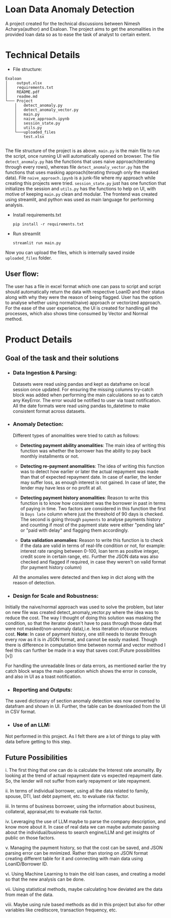 
# Loan Data Anomaly Detection

A project created for the technical discussions between Nimesh Acharya(author) and Exaloan.
The project aims to get the anomalities in the provided loan data so as to ease the task of analyst to certain extent.

# Technical Details
- File structure:
```
Exaloan
│    output.xlsx
│    requirements.txt
│    README.pdf
│    readme.md
└─── Project
    │   detect_anomaly.py
    │   detect_anomaly_vector.py
    │   main.py
    │   naive_approach.ipynb
    │   session_state.py
    │   utils.py
    └───uploaded_files
        test.xlsx
    
```
The file structure of the project is as above. `main.py` is the main file to run the script, once running UI will automatically opened on browser. The file `detect_anomaly.py` has the functions that uses naive approach(iterating through every rows), whereas file `detect_anomaly_vector.py` has the functions that uses masking approach(iterating through only the masked data). File `naive_approach.ipynb` is a junk-file where my approach while creating this projects were tried. `session_state.py` just has one function that initializes the session and `utils.py` has the functions to help on UI, with motive of keeping `main.py` clean and modular.
The frontend was created using streamlit, and python was used as main language for performing analysis.

- Install requirements.txt
    ```
    pip install -r requirements.txt
    ```
- Run streamlit
    ```
    streamlit run main.py
    ```

Now you can upload the files, which is internally saved inside `uploaded_files` folder. 

## User flow:
The user has a file in excel format which one can pass to script and script should automatically return the data with respective LoanID and their status along with why they were the reason of being flagged. 
User has the option to analyse whether using normal(naive) approach or vectorized approach. 
For the ease of the user experience, the UI is created for handling all the processes, which also shows time consumed by Vector and Normal method.

# Product Details
## Goal of the task and their solutions

- ### Data Ingestion & Parsing:
    Datasets were read using pandas and kept as dataframe on local session once updated. For ensuring the missing columns try-catch block was added when performing the main calculations so as to catch any KeyError. The error would be notified to user via toast notification. All the date formats were read using pandas to_datetime to make consistent format across datasets.

- ### Anomaly Detection:
    Different types of anomalities were tried to catch as follows:
    - **Detecting payment ability anomalities**: The main idea of writing this function was whether the borrower has the ability to pay back monthly installments or not.

    - **Detecting re-payment anomalities**: The idea of writing this function was to detect how earlier or later the actual repayment was made than that of expected repayment date. In case of earlier, the lender may suffer loss, as enough interest is not gained. In case of later, the lender may have less or no profit at all.

    - **Detecting payment history anomalities**: Reason to write this function is to know how consistent was the borrower in past in terms of paying in time. Two factors are considered in this function the first is `Days late` column where just the threshold of 90 days is checked. The second is going through `payments` to analyse payments history and counting if most of the payment state were either "pending late" or "paid with delay" and flagging them accordingly.

    - **Data validation anomalies**: Reason to write this function is to check if the data are valid in terms of real-life condition or not, for example: interest rate ranging between 0-100, loan term as positive integer, credit score in certain range, etc. Further the JSON data was also checked and flagged if required, in case they weren't on valid format (for payment history column)

    All the anomalies were detected and then kep in dict along with the reason of detection.

- ### Design for Scale and Robustness: 
Initially the naive/normal approach was used to solve the problem, but later on new file was created detect_anomaly_vector.py where the idea was to reduce the cost. The way I thought of doing this solution was masking the condition, so that the iterator doesn't have to pass through those data that were not masked(non-anomaly data),i.e. less iteration ofcourse reduces cost.
 **Note**: In case of payment history, one still needs to iterate through every row as it is in JSON format, and cannot be easily masked. Though there is difference in computation time between normal and vector method I feel this can further be made in a way that saves cost.(Future possibilities [v])

For handling the unreadable lines or data errors, as mentioned earlier the try catch block wraps the main operation which shows the error in console, and also in UI as a toast notification.

- ### Reporting and Outputs:
The saved dictionary of section anomaly detection was now converted to datafram and shown in UI. Further, the table can be downloaded from the UI in CSV format.

- ### Use of an LLM:
Not performed in this project. As I felt there are a lot of things to play with data before getting to this step.

## Future Possibilities

i. The first thing that one can do is calculate the Interest rate anomality. By looking at the trend of actual repayment date vs expected repayment date. So, the lender will not suffer from early repayment or late repayment.

ii. In terms of individual borrower, using all the data related to family, spouse, DTI, last debt payment, etc. to evaluate risk factor.

iii. In terms of business borrower, using the information about business, collateral, appraisal,etc to evaluate risk factor.

iv. Leveraging the use of LLM maybe to parse the company description, and know more about it. In case of real data we can maybe automate passing about the individual/business to search engine/LLM and get insights of public on those factors.

v. Managing the payment history, so that the cost can be saved, and JSON parsing error can be mnimized. Rather than storing on JSON format creating different table for it and connecting with main data using LoanID/Borrower ID.

vi. Using Machine Learning to train the old loan cases, and creating a model so that the new analysis can be done.

vii. Using statistical methods, maybe calculating how deviated are the data from mean of the data.

viii. Maybe using rule based methods as did in this project but also for other variables like creditscore, transaction frequency, etc.

